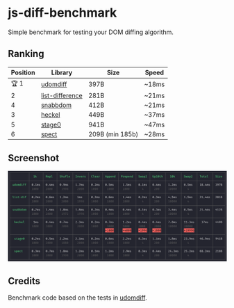 # js-diff-benchmark

Simple benchmark for testing your DOM diffing algorithm.

## Ranking

| Position | Library | Size | Speed |
| --- | --- | --- | --- |
| 🏆 1 | [udomdiff](https://github.com/WebReflection/udomdiff) | 397B | ~18ms |
| 2 | [list-difference](https://github.com/paldepind/list-difference/) | 281B | ~21ms |
| 4 | [snabbdom](https://github.com/snabbdom/snabbdom) | 412B | ~21ms |
| 3 | [heckel](https://johnresig.com/projects/javascript-diff-algorithm/) | 449B | ~37ms |
| 5 | [stage0](https://github.com/Freak613/stage0) | 941B | ~47ms |
| 6 | [spect](https://github.com/spectjs/spect) | 209B (min 185b) | ~28ms |

## Screenshot

<img src="assets/Screen Shot 2020-04-18 at 11.23.55 AM.png" alt="js-diff-benchmark">

## Credits

Benchmark code based on the tests in [udomdiff](https://github.com/WebReflection/udomdiff).
